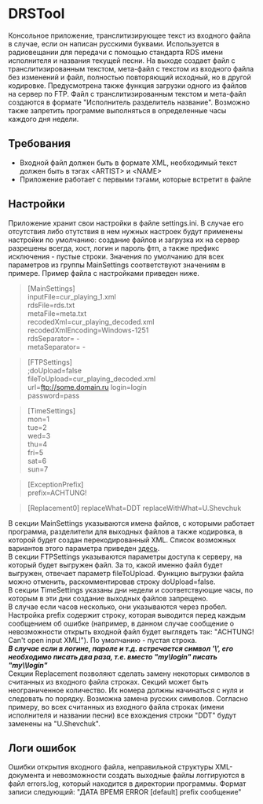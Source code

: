 # DRSTool
Консольное приложение, транслитизирующее текст из входного файла в случае, если он написан русскими буквами. Используется в радиовещании для
передачи с помощью стандарта RDS имени исполнителя и названия текущей песни. На выходе создает файл с транслитизированным текстом, мета-файл с текстом из входного файла без изменений и файл, полностью повторяющий исходный, но в другой кодировке. Предусмотрена также функция загрузки одного из файлов на сервер по FTP. Файл с транслитизированным текстом и мета-файл создаются в формате "Исполнитель разделитель название". Возможно также запретить программе выполняться в определенные часы каждого дня недели.


## Требования
 - Входной файл должен быть в формате XML, необходимый текст должен быть в тэгах \<ARTIST> и \<NAME>
 - Приложение работает с первыми тэгами, которые встретит в файле


## Настройки
Приложение хранит свои настройки в файле settings.ini. В случае его отсутствия либо отутствия в нем нужных настроек
будут применены настройки по умолчанию: создание файлов и загрузка их на сервер разрешены всегда, хост, логин и пароль фтп, а также префикс исключения - пустые строки. Значения по умолчанию для всех параметров из группы MainSettings соответствуют значениям в примере. Пример файла с настройками приведен ниже.

>[MainSettings]  
inputFile=cur_playing_1.xml  
rdsFile=rds.txt  
metaFile=meta.txt  
recodedXml=cur_playing_decoded.xml  
recodedXmlEncoding=Windows-1251  
rdsSeparator= -    
metaSeparator= -   

>[FTPSettings]  
;doUpload=false  
fileToUpload=cur_playing_decoded.xml  
url=ftp://some.domain.ru 
login=login  
password=pass  

>[TimeSettings]  
mon=1  
tue=2  
wed=3  
thu=4  
fri=5  
sat=6  
sun=7  

>[ExceptionPrefix]  
prefix=ACHTUNG!  

>[Replacement0]
replaceWhat=DDT
replaceWithWhat=U.Shevchuk

В секции MainSettings указываются имена файлов, с которыми работает программа, разделители для выходных файлов а также кодировка, в которой будет создан перекодированный XML. Список возможных вариантов этого параметра приведен [здесь](http://doc.qt.io/qt-5/qtextcodec.html#details).  
В секции FTPSettings указываются параметры доступа к серверу, на который будет выгружен файл. За то, какой именно файл будет выгружен, отвечает параметр fileToUpload. Функцию выгрузки файла можно отменить, раскомментировав строку doUpload=false.  
В секции TimeSettings указаны дни недели и соответствующие часы, по которым в эти дни создание выходных файлов запрещено.   
В случае если часов несколько, они указываются через пробел.  
Настройка prefix содержит строку, которая выводится перед каждым сообщением об ошибке (например, в данном случае сообщение
о невозможности открыть входной файл будет выглядеть так: "ACHTUNG! Can't open input XML!"). По умолчанию - пустая строка.  
  ___В случае если в логине, пароле и т.д. встречается символ '\\', его необходимо писать два раза, т.е. вместо "my\\login" писать "my\\\\login"___  
Секции Replacement позволяют сделать замену некоторых символов в считанных из входного файла строках. Секций может быть неограниченное количество. Их номера должны начинаться с нуля и следовать по порядку. Возможна замена русских символов. Согласно примеру, во всех считанных из входного файла строках (имени исполнителя и названии песни) все вхождения строки "DDT" будут заменены на "U.Shevchuk". 


## Логи ошибок
Ошибки открытия входного файла, неправильной структуры XML-документа и невозможности создать выходные файлы логгируются в 
файл errors.log, который находится в директории программы. Формат записи следующий: "ДАТА ВРЕМЯ ERROR [default] prefix сообщение"

